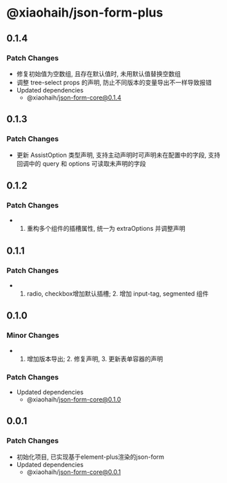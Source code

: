 # @xiaohaih/json-form-plus

## 0.1.4

### Patch Changes

- 修复初始值为空数组, 且存在默认值时, 未用默认值替换空数组
- 调整 tree-select props 的声明, 防止不同版本的变量导出不一样导致报错
- Updated dependencies
  - @xiaohaih/json-form-core@0.1.4

## 0.1.3

### Patch Changes

- 更新 AssistOption 类型声明, 支持主动声明时可声明未在配置中的字段, 支持回调中的 query 和 options 可读取未声明的字段

## 0.1.2

### Patch Changes

- 1. 重构多个组件的插槽属性, 统一为 extraOptions 并调整声明

## 0.1.1

### Patch Changes

- 1. radio, checkbox增加默认插槽; 2. 增加 input-tag, segmented 组件

## 0.1.0

### Minor Changes

- 1. 增加版本导出; 2. 修复声明, 3. 更新表单容器的声明

### Patch Changes

- Updated dependencies
  - @xiaohaih/json-form-core@0.1.0

## 0.0.1

### Patch Changes

- 初始化项目, 已实现基于element-plus渲染的json-form
- Updated dependencies
  - @xiaohaih/json-form-core@0.0.1
